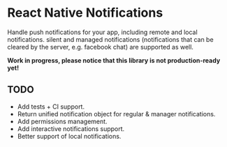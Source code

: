 # React Native Notifications
Handle push notifications for your app, including remote and local notifications. silent and managed notifications (notifications that can be cleared by the server, e.g. facebook chat) are supported as well.

**Work in progress, please notice that this library is not production-ready yet!**

## TODO
- Add tests + CI support.
- Return unified notification object for regular & manager notifications.
- Add permissions management.
- Add interactive notifications support.
- Better support of local notifications.

